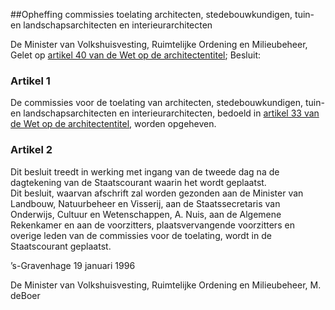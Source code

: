 <meta http-equiv='Content-Type' content='text/html; charset=utf-8' />

##Opheffing commissies toelating architecten, stedebouwkundigen, tuin- en landschapsarchitecten en interieurarchitecten

De Minister van Volkshuisvesting, Ruimtelijke Ordening en Milieubeheer,  
Gelet op [artikel 40 van de Wet op de architectentitel](../../../../../../../../../../wet/wet/op/de/architectentitel/BWBR0004189/README.md);
Besluit:    

### Artikel  1  

De commissies voor de toelating van architecten, stedebouwkundigen, tuin- en landschapsarchitecten en interieurarchitecten, bedoeld in [artikel 33 van de Wet op de architectentitel](../../../../../../../../../../wet/wet/op/de/architectentitel/BWBR0004189/README.md), worden opgeheven.  

### Artikel  2  

Dit besluit treedt in werking met ingang van de tweede dag na de dagtekening van de Staatscourant waarin het wordt geplaatst.  
Dit besluit, waarvan afschrift zal worden gezonden aan de Minister van Landbouw, Natuurbeheer en Visserij, aan de Staatssecretaris van Onderwijs, Cultuur en Wetenschappen, A. Nuis, aan de Algemene Rekenkamer en aan de voorzitters, plaatsvervangende voorzitters en overige leden van de commissies voor de toelating, wordt in de Staatscourant geplaatst.   

’s-Gravenhage 
19 januari 1996    

De 
Minister van Volkshuisvesting, Ruimtelijke Ordening en Milieubeheer, 
M. deBoer    
